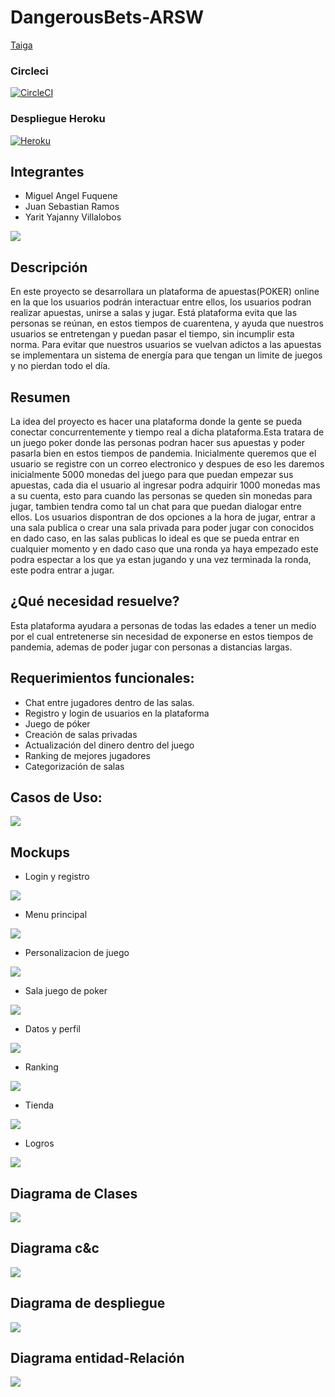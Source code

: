 # DangerousBets-ARSW

[Taiga](https://tree.taiga.io/project/jsr25-dangerousbets-arsw-2021-1/timeline)

### Circleci
[![CircleCI](https://circleci.com/gh/MiguelFuquene1024/DangerousBets-ARSW.svg?style=svg)](https://app.circleci.com/pipelines/github/MiguelFuquene1024/DangerousBets-ARSW)

### Despliegue Heroku
[![Heroku](https://www.herokucdn.com/deploy/button.png)](https://dangerousbetsarsw.herokuapp.com/)

 ## Integrantes
  * Miguel Angel Fuquene
  * Juan Sebastian Ramos
  * Yarit Yajanny Villalobos


![](img/poker.jpg)
 
 ## Descripción
 
 En este proyecto se desarrollara un plataforma de apuestas(POKER) online en la que los usuarios podrán interactuar entre ellos, los usuarios podran realizar apuestas, unirse a salas y jugar. Está plataforma evita que las personas se reúnan, en estos tiempos de cuarentena, y ayuda que nuestros usuarios se entretengan y puedan pasar el tiempo, sin incumplir esta norma. Para evitar que nuestros usuarios se vuelvan adictos a las apuestas se implementara un sistema de energía para que tengan un limite de juegos y no pierdan todo el día.
 
## Resumen

La idea del proyecto es hacer una plataforma donde la gente se pueda conectar concurrentemente y tiempo real a dicha plataforma.Esta tratara de un juego poker donde las personas podran hacer sus apuestas y poder pasarla bien en estos tiempos de pandemia. Inicialmente queremos que el usuario se registre con un correo electronico y despues de eso les daremos inicialmente 5000 monedas del juego para que puedan empezar sus apuestas, cada dia el usuario al ingresar podra adquirir 1000 monedas mas a su cuenta, esto para cuando las personas se queden sin monedas para jugar, tambien tendra como tal un chat para que puedan dialogar entre ellos. Los usuarios dispontran de dos opciones a la hora de jugar, entrar a una sala publica o crear una sala privada para poder jugar con conocidos en dado caso, en las salas publicas lo ideal es que se pueda entrar en cualquier momento y en dado caso que una ronda ya haya empezado este podra espectar a los que ya estan jugando y una vez terminada la ronda, este podra entrar a jugar.

## ¿Qué necesidad resuelve?
Esta plataforma ayudara a personas de todas las edades a tener un medio por el cual entretenerse sin necesidad de exponerse en estos tiempos de pandemia, ademas de poder jugar con personas a distancias largas.


## Requerimientos funcionales:
 -	Chat entre jugadores dentro de las salas.
 -	Registro y login de usuarios en la plataforma
 -	Juego de póker
 -	Creación de salas privadas
 -	Actualización del dinero dentro del juego
 -	Ranking de mejores jugadores
 -	Categorización de salas

 ## Casos de Uso:
 
 ![](img/Diagrama%20Casos%20de%20uso.PNG)
 
## Mockups


- Login y registro


![](https://github.com/MiguelFuquene1024/DangerousBets-ARSW/blob/master/img/Mockups/login.jpeg)


- Menu principal


![](https://github.com/MiguelFuquene1024/DangerousBets-ARSW/blob/master/img/Mockups/menu.jpeg)


- Personalizacion de juego


![](https://github.com/MiguelFuquene1024/DangerousBets-ARSW/blob/master/img/Mockups/crearsalas.jpeg)


- Sala juego de poker


![](https://github.com/MiguelFuquene1024/DangerousBets-ARSW/blob/master/img/Mockups/juego.jpeg)


- Datos y perfil


![](https://github.com/MiguelFuquene1024/DangerousBets-ARSW/blob/master/img/Mockups/perfil.jpeg)


- Ranking

![](https://github.com/MiguelFuquene1024/DangerousBets-ARSW/blob/master/img/Mockups/ranking.jpeg)

- Tienda

![](https://github.com/MiguelFuquene1024/DangerousBets-ARSW/blob/master/img/Mockups/tienda.jpeg)

- Logros

![](https://github.com/MiguelFuquene1024/DangerousBets-ARSW/blob/master/img/Mockups/logros.jpeg)

## Diagrama de Clases
![](img/DiagramaClases.PNG)

## Diagrama c&c

![](img/C&c.jpeg)


## Diagrama de despliegue

![](img/img_1.png)

## Diagrama entidad-Relación

![](img/entidadRelacion.jpeg)

 
